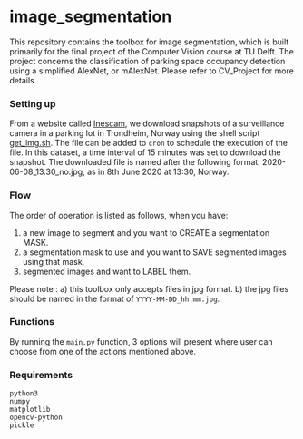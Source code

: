 # image_segmentation

This repository contains the toolbox for image segmentation, which is built primarily for the final project of the Computer Vision course at TU Delft. The project concerns the classification of parking space occupancy detection using a simplified AlexNet, or mAlexNet. Please refer to CV_Project for more details.

### Setting up
From a website called [Inescam](https://www.insecam.org/), we download snapshots of a surveillance camera in a parking lot in Trondheim, Norway using the shell script [get_img.sh](sample/get_img.sh). The file can be added to `cron` to schedule the execution of the file. In this dataset, a time interval of 15 minutes was set to download the snapshot. The downloaded file is named after the following format: 2020-06-08_13.30_no.jpg, as in 8th June 2020 at 13:30, Norway. 

### Flow
The order of operation is listed as follows, when you have:

1. a new image to segment and you want to CREATE a segmentation MASK.
2. a segmentation mask to use and you want to SAVE segmented images using that mask.
3. segmented images and want to LABEL them.

Please note : 
    a) this toolbox only accepts files in jpg format.
    b) the jpg files should be named in the format of `YYYY-MM-DD_hh.mm.jpg`.

### Functions
By running the `main.py` function, 3 options will present where user can choose from one of the actions mentioned above.


### Requirements
```
python3
numpy
matplotlib
opencv-python
pickle
```
